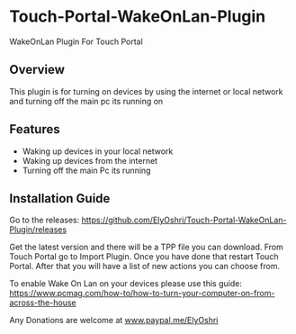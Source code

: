 # Touch-Portal-WakeOnLan-Plugin
WakeOnLan Plugin For Touch Portal 

## Overview

This plugin is for turning on devices by using the internet or local network and turning off the main pc its running on

## Features

* Waking up devices in your local network
* Waking up devices from the internet
* Turning off the main Pc its running

## Installation Guide

Go to the releases:
https://github.com/ElyOshri/Touch-Portal-WakeOnLan-Plugin/releases

Get the latest version and there will be a TPP file you can download. From Touch Portal go to Import Plugin. Once you have done that restart Touch Portal. After that you will have a list of new actions you can choose from. 

To enable Wake On Lan on your devices please use this guide: https://www.pcmag.com/how-to/how-to-turn-your-computer-on-from-across-the-house


Any Donations are welcome at www.paypal.me/ElyOshri
